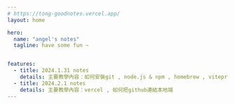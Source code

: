 ```yaml
---
# https://tong-goodnotes.vercel.app/
layout: home

hero:
  name: "angel's notes"
  tagline: have some fun ~


features:
  - title: 2024.1.31 notes
    details: 主要教學內容：如何安裝git , node.js & npm , homebrew , vitepress...
  - title: 2024.2.1 notes
    details: 主要教學內容：vercel , 如何把github連結本地端
---
```


